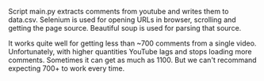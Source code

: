 Script main.py extracts comments from youtube and writes them to data.csv. Selenium is
used for opening URLs in browser, scrolling and getting the page source. Beautiful soup is
used for parsing that source.
 
It works quite well for getting less than ~700 comments from a single video.
Unfortunately, with higher quantities YouTube lags and stops loading more comments.
Sometimes it can get as much as 1100.
But we can't recommand expecting 700+ to work every time.
